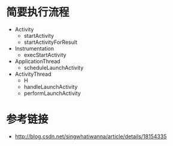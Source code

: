 # 简要执行流程

- Activity 
	- startActivity
	- startActivityForResult
- Instrumentation
	- execStartActivity
- ApplicationThread
	- scheduleLaunchActivity 
- ActivityThread
	- H
	- handleLaunchActivity
	- performLaunchActivity 

# 参考链接

- http://blog.csdn.net/singwhatiwanna/article/details/18154335